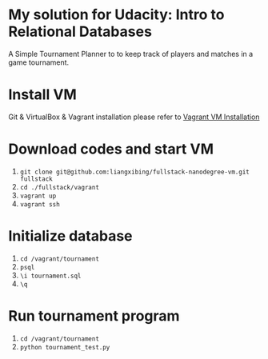 My solution for Udacity: Intro to Relational Databases
=============
A Simple Tournament Planner to to keep track of players and matches in a game tournament.

Install VM
=============
Git & VirtualBox & Vagrant installation please refer to [Vagrant VM Installation](https://udacity.atlassian.net/wiki/display/BENDH/Vagrant+VM+Installation)

Download codes and start VM
=============
1. ```git clone git@github.com:liangxibing/fullstack-nanodegree-vm.git fullstack```
2. ```cd ./fullstack/vagrant```
3. ```vagrant up```
4. ```vagrant ssh```

Initialize database
=============
1. ```cd /vagrant/tournament```
2. ```psql```
3. ```\i tournament.sql```
4. ```\q```

Run tournament program
=============
1. ```cd /vagrant/tournament```
2. ```python tournament_test.py```
